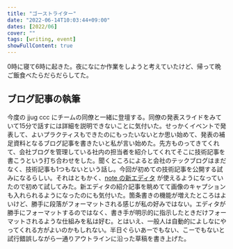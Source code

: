 ```yaml
---
title: "ゴーストライター"
date: "2022-06-14T10:03:44+09:00"
dates: [2022/06]
cover: ""
tags: [writing, event]
showFullContent: true
---
```


0時に寝て6時に起きた。夜になにか作業をしようと考えていたけど、帰って晩ご飯食べたらだらだらしてた。

## ブログ記事の執筆

今度の jjug ccc にチームの同僚と一緒に登壇する。同僚の発表スライドをみていて15分で話すには詳細を説明できないことに気付いた。せっかくイベントで発表して、よいプラクティスもできたのにもったいないとか思い始めて、発表の補足資料となるブログ記事を書きたいと私が言い始めた。先方ものってきてくれて、会社ブログを管理している社内の担当者を紹介してくれてそこに技術記事を書こうという打ち合わせをした。聞くところによると会社のテックブログはまだなく、技術記事も1つもないという話し。今回が初めての技術記事を公開する試みになるらしい。それはともかく、[note の新エディタ](https://note.com/info/n/nfa4a65bd08ea) が使えるようになっていたので初めて試してみた。新エディタの紹介記事を眺めてて画像のキャプションも入れられるようになったのにも気付いた。箇条書きの機能が増えたところはよいけど、勝手に段落がフォーマットされる感じが私の好みではない。エディタが勝手にフォーマットするのではなく、書き手が明示的に指示したときだけフォーマットされるような仕組みを私は好む。とはいえ、一般人は自動的によしなにやってくれる方がよいのかもしれない。半日ぐらいあーでもない、こーでもないと試行錯誤しながら一通りアウトラインに沿った草稿を書き上げた。
